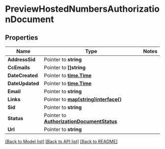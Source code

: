 # PreviewHostedNumbersAuthorizationDocument

## Properties
Name | Type | Notes
------------ | ------------- | -------------
**AddressSid** | Pointer to **string** | 
**CcEmails** | Pointer to **[]string** | 
**DateCreated** | Pointer to [**time.Time**](time.Time.md) | 
**DateUpdated** | Pointer to [**time.Time**](time.Time.md) | 
**Email** | Pointer to **string** | 
**Links** | Pointer to [**map[string]interface{}**](.md) | 
**Sid** | Pointer to **string** | 
**Status** | Pointer to [**AuthorizationDocumentStatus**](authorization_document_status.md) | 
**Url** | Pointer to **string** | 

[[Back to Model list]](../README.md#documentation-for-models) [[Back to API list]](../README.md#documentation-for-api-endpoints) [[Back to README]](../README.md)



